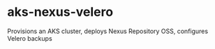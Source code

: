 # aks-nexus-velero

Provisions an AKS cluster, deploys Nexus Repository OSS, configures Velero backups

